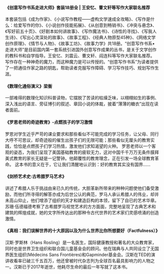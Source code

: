 #### 《创意写作书系走进大师》套装18册全 | 王安忆、曹文轩等写作大家联名推荐
本套装包括《成为作家》、《小说写作教程——虚构文学速成全攻略》、《写作是什么：给爱写作的你》、《小说创作技能拓展》、《从创意到畅销书》、《冲突与悬念》、《写好前五十页》、《好剧本如何讲故事》、《写作魔法书》、《诗性的寻找》、《写我人生诗》、《写出心灵深处的故事》、《故事工程》、《经典人物原型45种》、《网络文学创作原理》、《情节与人物》、《故事工坊》、《故事力学》共18册。“创意写作书系•走进大师”是目前国内第一套系统引进国外创意写作成果的丛书，是关于文学创作的教科书和自学指导。王安忆、刘震云、曹文轩、阎连科等写作大家联名推荐。
写作存在一种神奇的魔力，而这种魔力是可以传授的。“创意写作书系”为读者提供了一把通往作家之路的钥匙，帮助读者克服写作障碍、学习写作技巧、规划写作生涯。

#### 《数理化通俗演义》梁衡
一部难得的数理化知识科普读物，它摆脱了苦读的枯燥乏味，以栩栩如生的事例、深入浅出的语言、旁征博引的叙述、章回小说的体裁，披着“薄薄的糖衣”出现在读者面前。

#### 《罗恩老师的奇迹教育》-点燃孩子的学习激情
罗恩对学生近乎严苛的课业要求和那些看似不可能完成的学习任务，让父母、同行大呼不可思议，却奇迹般的催生出孩子们的无限可能；那些看似无厘头的教育实践，恰恰是点燃孩子们学习热情，激发他们求知渴望的火种。
罗恩老师以一个客观的姿态，为我们呈现了美国基础教育的疲软无力，这对中国千千万万无条件膜拜美式教育的家长无疑是一记警钟。他颠覆性的教育理念，正在引发一场全球教育革命。
这本书的意义在于，它让我们清醒地认识到：好的教育其实没有国界......

#### 《剑桥艺术史:古希腊罗马艺术》
讲述了希腊人乐于挑战由来已久的传统，大胆革新所带来的种种问题使他们备受激励，而他们所寻得的解答亦成为后世公认的典范，罗马人承认希腊人的伟业，却并未高山仰止，他们增添了组织的天才和建造巨构的本领，留下了自已的艺术华章。苏珊·伍德福德考察了古希腊罗马视觉艺术的方方面面，完整地呈现了古典艺术和建筑的辉煌成就，她的文字所传达出的那种令古代世界的艺术家们灵感喷涌的创造激情。

#### 《真相：我们误解世界的十大原因以及为什么世界比你所想要好（Factfulness）》
汉斯·罗斯林（Hans Rosling）是一名医生，国际健康教授和著名的大众教育家，同时也是世界卫生组织和联合国儿童基金会的顾问。他在瑞典与人共同设立了无国界医生组织(Médecins Sans Frontières)和Gapminder基金会。汉斯在TED的演讲收看率已破三千五百万，他还曾被时代杂志列为全球百名最具影响力的人物之一。汉斯已于2017年逝世，他耗尽生命的最后一年写就了这本书。

